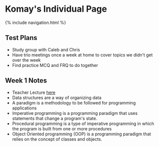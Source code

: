 # Komay's Individual Page

{% include navigation.html %}

## Test Plans
- Study group with Caleb and Chris
- Have trio meetings once a week at home to cover topics we didn't get over the week
- Find practice MCQ and FRQ to do together


## Week 1 Notes
- Teacher Lecture [here](https://github.com/nighthawkcoders/nighthawk_csa/wiki/Tri-3:-Tech-Talk-0---Data-Structures)
- Data structures are a way of organizing data 
- A paradigm is a methodology to be followed for programming applications 
- Imperative programming is a programming paradigm that uses statements that change a program's state.
- Procedural programming is a type of imperative programming in which the program is built from one or more procedures
- Object Oriented programming (OOP) is a programming paradigm that relies on the concept of classes and objects.


